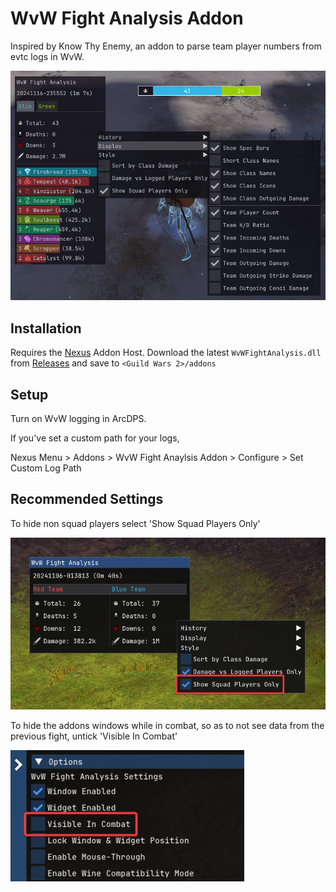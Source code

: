 # WvW Fight Analysis Addon
Inspired by Know Thy Enemy, an addon to parse team player numbers from evtc logs in WvW.

![Example](./AddonExampleImage.png)


## Installation
Requires the [Nexus](https://raidcore.gg/Nexus) Addon Host.
Download the latest `WvWFightAnalysis.dll` from [Releases](https://github.com/jake-greygoose/WvW-Fight-Analysis-Addon/releases) and save to `<Guild Wars 2>/addons`

## Setup
Turn on WvW logging in ArcDPS.

If you've set a custom path for your logs,

Nexus Menu > Addons > WvW Fight Anaylsis Addon > Configure > Set Custom Log Path

## Recommended Settings

To hide non squad players select 'Show Squad Players Only'

 ![Example2](./AddonExampleImage2.png)

To hide the addons windows while in combat, so as to not see data from the previous fight, untick 'Visible In Combat'

 ![Example3](./AddonExampleImage3.png)
